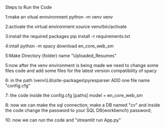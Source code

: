 Steps to Run the Code

1:make an vitual ennvironment
python -m venv venv

2:activate the virtual environment source
venv/bin/activate

3:install the required packages
pip install -r requirements.txt

4:intall
python -m spacy download en_core_web_sm

5:Make Directory (folder) name
"Uploaded_Resumes"

5:now after the venv environment is being made we need to change some files code and add some files for the latest version compatibility of spacy

6: in the path \venv\Lib\site-packages\pyresparser ADD one file name
"config.cfg"

7: the code inside the config.cfg
    [paths]
    model = en_core_web_sm
    
8: now we can make the sql connection;
make a DB named "cv" and inside the code change the password to your SQL DB(workbench) password;

10: now we can run the code and "streamlit run App.py"
 
 
